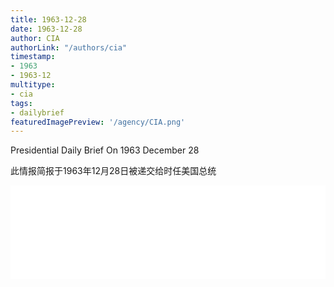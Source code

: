 ```yaml
---
title: 1963-12-28
date: 1963-12-28
author: CIA 
authorLink: "/authors/cia"
timestamp: 
- 1963
- 1963-12
multitype: 
- cia
tags: 
- dailybrief
featuredImagePreview: '/agency/CIA.png'
---
```



Presidential Daily Brief On 1963 December 28

此情报简报于1963年12月28日被递交给时任美国总统

<!--more-->





<div id="over" style="width:100%; overflow:hidden"> <iframe id="sFrame" name="sFrame" frameborder="no" border="0"  allowfullscreen marginwidth="0" scrolling="no" src = " /CIA/1963-12-28.html "  style = " position:absulute; width: 806px; top: 300;" > </iframe> </div>